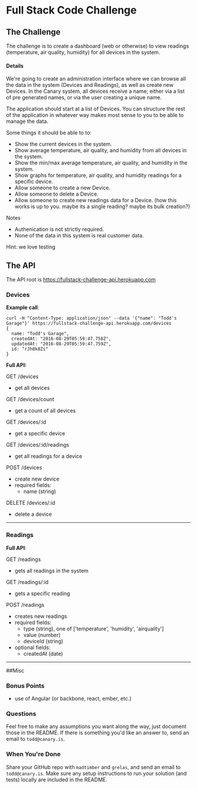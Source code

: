 
# Full Stack Code Challenge


## The Challenge
The challenge is to create a dashboard (web or otherwise) to view readings (temperature, air quality, humidity) for all devices in the system.

#### Details
We're going to create an administration interface where we can browse all the data in the system (Devices and Readings), as well as create new Devices. In the Canary system, all devices receive a name; either via a list of pre generated names, or via the user creating a unique name.

The application should start at a list of Devices. You can structure the rest of the application in whatever way makes most sense to you to be able to manage the data.

Some things it should be able to to:
- Show the current devices in the system.
- Show average temperature, air quality, and humidity from all devices in the system.
- Show the min/max average temperature, air quality, and humidity in the system.
- Show graphs for temperature, air quality, and humidity readings for a specific device.
- Allow someone to create a new Device.
- Allow someone to delete a Device.
- Allow someone to create new readings data for a Device. (how this works is up to you. maybe its a single reading? maybe its bulk creation?)

Notes
* Authenication is not strictly required.
* None of the data in this system is real customer data.

Hint: we love testing


## The API
The API root is https://fullstack-challenge-api.herokuapp.com

### Devices
**Example call**:
```
curl -H "Content-Type: application/json" --data '{"name": "Todd's Garage"}' https://fullstack-challenge-api.herokuapp.com/devices
{
  name: "Todd's Garage",
  createdAt: "2016-08-29T05:59:47.758Z",
  updatedAt: "2016-08-29T05:59:47.759Z",
  id: "rJh8k8Zs"
}
```
**Full API:**

GET /devices
- get all devices

GET /devices/count
- get a count of all devices

GET /devices/:id
- get a specific device

GET /devices/:id/readings
- get all readings for a device

POST /devices
- create new device
- required fields:
	- name (string)

DELETE /devices/:id
- delete a device

----------

### Readings

**Full API**:

GET /readings
- gets all readings in the system

GET /readings/:id
- gets a specific reading

POST /readings
- creates new readings
- required fields:
	- type (string), one of ['temperature', 'humidity', 'airquality']
	- value (number)
	- deviceId (string)
- optional fields:
	- createdAt (date)

----------

##Misc

### Bonus Points
- use of Angular (or backbone, react, ember, etc.)


### Questions
Feel free to make any assumptions you want along the way, just document those in the README. If there is something you'd like an answer to, send an email to `todd@canary.is`.

### When You're Done
Share your GitHub repo with `madtimber` and `grelas`, and send an email to `todd@canary.is`. Make sure any setup instructions to run your solution (and tests) locally are included in the README.

